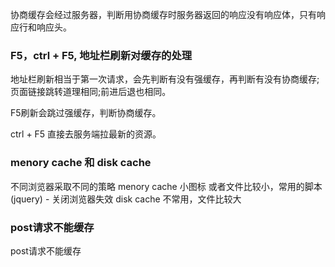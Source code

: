 协商缓存会经过服务器，判断用协商缓存时服务器返回的响应没有响应体，只有响应行和响应头。







### F5，ctrl + F5, 地址栏刷新对缓存的处理
地址栏刷新相当于第一次请求，会先判断有没有强缓存，再判断有没有协商缓存;页面链接跳转道理相同;前进后退也相同。

F5刷新会跳过强缓存，判断协商缓存。

ctrl + F5  直接去服务端拉最新的资源。

### menory cache 和 disk cache
不同浏览器采取不同的策略
menory cache 小图标 或者文件比较小，常用的脚本(jquery) - 关闭浏览器失效
disk cache   不常用，文件比较大 


### post请求不能缓存
post请求不能缓存


### 
